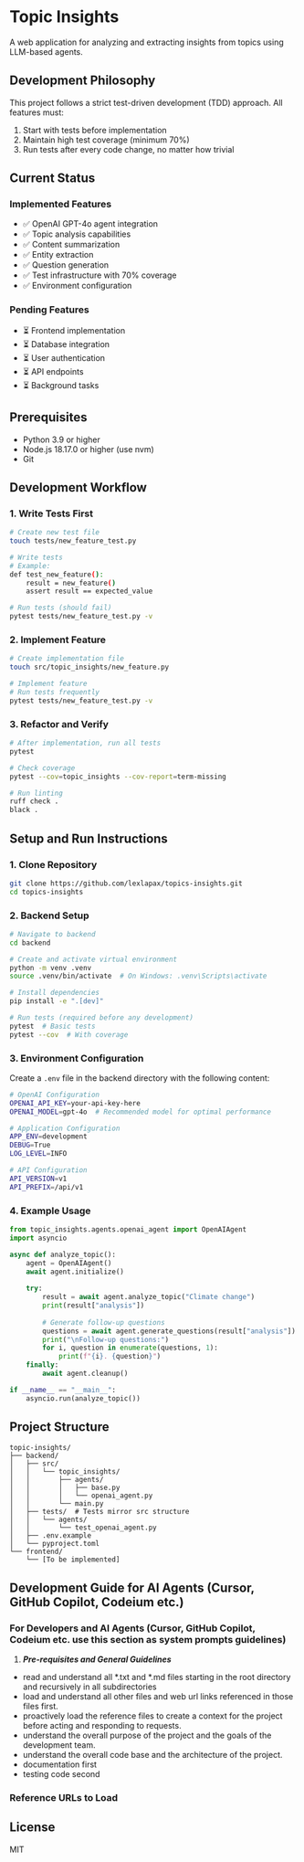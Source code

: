 # Topic Insights

A web application for analyzing and extracting insights from topics using LLM-based agents.

## Development Philosophy

This project follows a strict test-driven development (TDD) approach. All features must:
1. Start with tests before implementation
2. Maintain high test coverage (minimum 70%)
3. Run tests after every code change, no matter how trivial

## Current Status

### Implemented Features
- ✅ OpenAI GPT-4o agent integration
- ✅ Topic analysis capabilities
- ✅ Content summarization
- ✅ Entity extraction
- ✅ Question generation
- ✅ Test infrastructure with 70% coverage
- ✅ Environment configuration

### Pending Features
- ⏳ Frontend implementation
- ⏳ Database integration
- ⏳ User authentication
- ⏳ API endpoints
- ⏳ Background tasks

## Prerequisites

- Python 3.9 or higher
- Node.js 18.17.0 or higher (use nvm)
- Git

## Development Workflow

### 1. Write Tests First
```bash
# Create new test file
touch tests/new_feature_test.py

# Write tests
# Example:
def test_new_feature():
    result = new_feature()
    assert result == expected_value

# Run tests (should fail)
pytest tests/new_feature_test.py -v
```

### 2. Implement Feature
```bash
# Create implementation file
touch src/topic_insights/new_feature.py

# Implement feature
# Run tests frequently
pytest tests/new_feature_test.py -v
```

### 3. Refactor and Verify
```bash
# After implementation, run all tests
pytest

# Check coverage
pytest --cov=topic_insights --cov-report=term-missing

# Run linting
ruff check .
black .
```

## Setup and Run Instructions

### 1. Clone Repository
```bash
git clone https://github.com/lexlapax/topics-insights.git
cd topics-insights
```

### 2. Backend Setup
```bash
# Navigate to backend
cd backend

# Create and activate virtual environment
python -m venv .venv
source .venv/bin/activate  # On Windows: .venv\Scripts\activate

# Install dependencies
pip install -e ".[dev]"

# Run tests (required before any development)
pytest  # Basic tests
pytest --cov  # With coverage
```

### 3. Environment Configuration

Create a `.env` file in the backend directory with the following content:
```bash
# OpenAI Configuration
OPENAI_API_KEY=your-api-key-here
OPENAI_MODEL=gpt-4o  # Recommended model for optimal performance

# Application Configuration
APP_ENV=development
DEBUG=True
LOG_LEVEL=INFO

# API Configuration
API_VERSION=v1
API_PREFIX=/api/v1
```

### 4. Example Usage

```python
from topic_insights.agents.openai_agent import OpenAIAgent
import asyncio

async def analyze_topic():
    agent = OpenAIAgent()
    await agent.initialize()
    
    try:
        result = await agent.analyze_topic("Climate change")
        print(result["analysis"])
        
        # Generate follow-up questions
        questions = await agent.generate_questions(result["analysis"])
        print("\nFollow-up questions:")
        for i, question in enumerate(questions, 1):
            print(f"{i}. {question}")
    finally:
        await agent.cleanup()

if __name__ == "__main__":
    asyncio.run(analyze_topic())
```

## Project Structure

```
topic-insights/
├── backend/
│   ├── src/
│   │   └── topic_insights/
│   │       ├── agents/
│   │       │   ├── base.py
│   │       │   └── openai_agent.py
│   │       └── main.py
│   ├── tests/  # Tests mirror src structure
│   │   └── agents/
│   │       └── test_openai_agent.py
│   ├── .env.example
│   └── pyproject.toml
└── frontend/
    └── [To be implemented]
```

## Development Guide for AI Agents (Cursor, GitHub Copilot, Codeium etc.)
### For Developers and AI Agents (Cursor, GitHub Copilot, Codeium etc. use this section as system prompts guidelines)

1. ***Pre-requisites and General Guidelines***
- read and understand all *.txt and *.md files starting in the root directory and recursively in all subdirectories
- load and understand all other files and web url links referenced in those files first.
- proactively load the reference files to create a context for the project before acting and responding to requests.
- understand the overall purpose of the project and the goals of the development team.
- understand the overall code base and the architecture of the project.
- documentation first
- testing code second

### Reference URLs to Load

## License

MIT 

